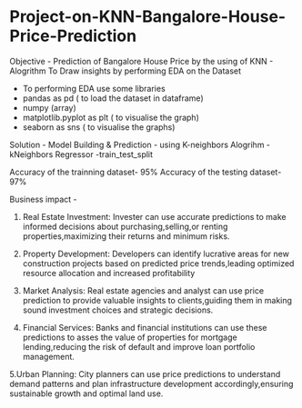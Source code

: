 # Project-on-KNN-Bangalore-House-Price-Prediction

Objective -
Prediction of Bangalore House Price by the using of KNN - Alogrithm
To Draw insights by performing EDA on the Dataset
- To performing EDA use some libraries
- pandas as pd ( to load the dataset in dataframe)
- numpy (array)
- matplotlib.pyplot as plt ( to visualise the graph)
- seaborn as sns ( to visualise the graphs)

Solution - 
Model Building & Prediction -
using K-neighbors Alogrihm
-kNeighbors Regressor
-train_test_split

Accuracy of the trainning dataset-
95%
Accuracy of the testing dataset-
97%

Business impact - 
1. Real Estate Investment:
   Invester can use accurate predictions to make informed decisions about purchasing,selling,or renting properties,maximizing their
   returns and minimum risks.

2. Property Development:
 Developers can identify lucrative areas for new construction projects based on predicted price trends,leading optimized resource
 allocation and increased profitability

3. Market Analysis:
   Real estate agencies and analyst can use price prediction to provide valuable insights to clients,guiding them in making sound
   investment choices and strategic decisions.

4. Financial Services:
   Banks and financial institutions can use these predictions to asses the value of properties for mortgage lending,reducing the
   risk of default and improve loan portfolio management.

5.Urban Planning:
City planners can use price predictions to understand demand patterns and plan infrastructure development accordingly,ensuring 
sustainable growth and optimal land use.
